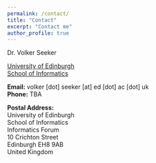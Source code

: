 ```yaml
---
permalink: /contact/
title: "Contact"
excerpt: "Contact me"
author_profile: true
---
```


Dr. Volker Seeker

[University of Edinburgh](http://www.ed.ac.uk/)  
[School of Informatics](http://www.ed.ac.uk/informatics/)

**Email:** volker [dot] seeker [at] ed [dot] ac [dot] uk  
**Phone:** TBA

**Postal Address:**  
University of Edinburgh    
School of Informatics  
Informatics Forum  
10 Crichton Street  
Edinburgh EH8 9AB  
United Kingdom  
